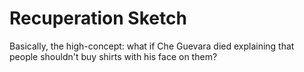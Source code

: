 # Recuperation Sketch

Basically, the high-concept: what if Che Guevara died explaining that people shouldn't buy shirts with his face on them?
